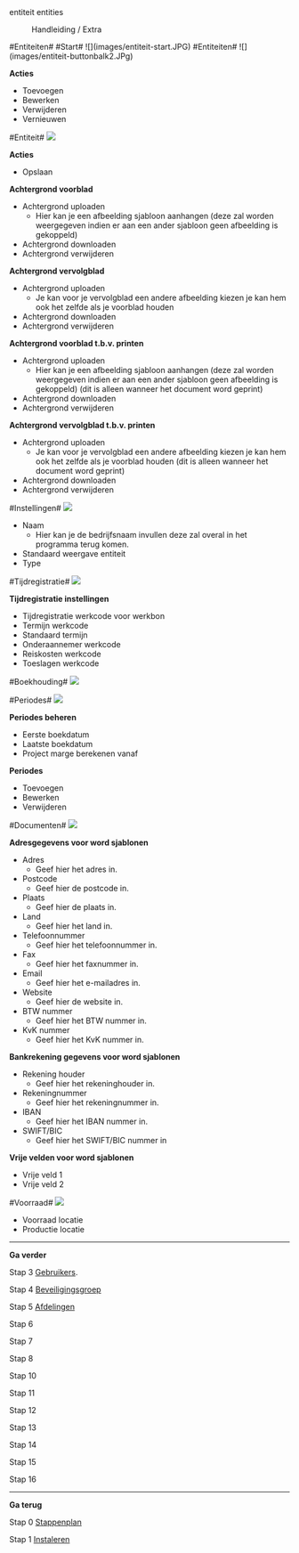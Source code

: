 <properties>
	<page>
		<title>entiteit</title>
		<description>entiteit</description>
		<context>entities</context>
	</page>
	<menu>
		<position>Handleiding / Extra</position>
		<title>Entiteit</title>
		<sort></sort>
	</menu>
</properties>
#Entiteiten#
#Start#
![](images/entiteit-start.JPG)
#Entiteiten#
![](images/entiteit-buttonbalk2.JPg)

**Acties**

- Toevoegen
- Bewerken
- Verwijderen
- Vernieuwen


#Entiteit#
![](images/entiteit-buttonbalk.JPg)

**Acties**

- Opslaan

**Achtergrond voorblad**

- Achtergrond uploaden
	- Hier kan je een afbeelding sjabloon aanhangen (deze zal worden weergegeven indien er aan een ander sjabloon geen afbeelding is gekoppeld)
- Achtergrond downloaden
- Achtergrond verwijderen

**Achtergrond vervolgblad**

- Achtergrond uploaden
	- Je kan voor je vervolgblad een andere afbeelding kiezen je kan hem ook het zelfde als je voorblad houden
- Achtergrond downloaden
- Achtergrond verwijderen

**Achtergrond voorblad t.b.v. printen**

- Achtergrond uploaden
	- Hier kan je een afbeelding sjabloon aanhangen (deze zal worden weergegeven indien er aan een ander sjabloon geen afbeelding is gekoppeld) (dit is alleen wanneer het document word geprint)
- Achtergrond downloaden
- Achtergrond verwijderen

**Achtergrond vervolgblad t.b.v. printen**

- Achtergrond uploaden
	- Je kan voor je vervolgblad een andere afbeelding kiezen je kan hem ook het zelfde als je voorblad houden (dit is alleen wanneer het document word geprint)
- Achtergrond downloaden
- Achtergrond verwijderen

#Instellingen#
![](images/entiteit-instellingen.jpg)

- Naam
	- Hier kan je de bedrijfsnaam invullen deze zal overal in het programma terug komen.
- Standaard weergave entiteit
- Type


#Tijdregistratie#
![](images/entiteit-tijdregistratie.jpg)

**Tijdregistratie instellingen**

- Tijdregistratie werkcode voor werkbon
- Termijn werkcode
- Standaard termijn
- Onderaannemer werkcode
- Reiskosten werkcode
- Toeslagen werkcode



#Boekhouding#
![](images/entiteit-document.JPg)

#Periodes#
![](images/entiteit-periodes.jpg)

**Periodes beheren**

- Eerste boekdatum
- Laatste boekdatum
- Project marge berekenen vanaf


**Periodes**

- Toevoegen
- Bewerken
- Verwijderen


#Documenten#
![](images/entiteit-document.JPG)


**Adresgegevens voor word sjablonen**

- Adres
	- Geef hier het adres in.
- Postcode
	- Geef hier de postcode in.
- Plaats
	- Geef hier de plaats in.
- Land
	- Geef hier het land in.
- Telefoonnummer
	- Geef hier het telefoonnummer in.
- Fax
	- Geef hier het faxnummer in.
- Email
	- Geef hier het e-mailadres in.
- Website
	- Geef hier de website in.
- BTW nummer
	- Geef hier het BTW nummer in.
- KvK nummer
	- Geef hier het KvK nummer in.

**Bankrekening gegevens voor word sjablonen**

- Rekening houder
	- Geef hier het rekeninghouder in.
- Rekeningnummer
	- Geef hier het rekeningnummer in.
- IBAN
	- Geef hier het IBAN nummer in.
- SWIFT/BIC
	- Geef hier het SWIFT/BIC nummer in

**Vrije velden voor word sjablonen**

- Vrije veld 1
- Vrije veld 2

#Voorraad#
![](images/entiteit-voorraad.jpg)

- Voorraad locatie
- Productie locatie


---------
**Ga verder**

Stap 3 [Gebruikers](http://hybridsaas.support/pages/handleiding/extra/gebruikers).

Stap 4 [Beveiligingsgroep](http://hybridsaas.support/pages/handleiding/extra/beveiligingsgroepen)

Stap 5 [Afdelingen](http://hybridsaas.support/pages/handleiding/extra/afdelingen)

Stap 6

Stap 7

Stap 8

Stap 10

Stap 11

Stap 12

Stap 13

Stap 14

Stap 15

Stap 16

----------
**Ga terug**

Stap 0 [Stappenplan](http://hybridsaas.support/pages/handleiding/extra/omgeving)

Stap 1 [Instaleren](http://hybridsaas.support/pages/handleiding/extra/installeren-hybrid%20SaaS-browser)
